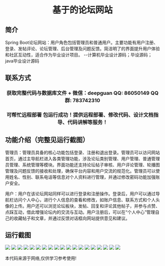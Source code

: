 <p><h1 align="center">基于的论坛网站</h1></p>

## 简介
Spring Boot论坛网站：用户角色包括管理员和普通用户。主要功能有用户注册、登录、发帖评论、论坛管理、后台管理及问题反馈。简洁明了的界面提升用户体验和社区互动性，适合作为毕业设计项目。    --计算机毕业设计源码；毕设源码；java毕业设计源码


## 联系方式
<p><h3 align="center">获取完整代码与数据库文件 + 微信：deepguan QQ: 86050149 QQ群: 783742310</h3></p>
<p><h3 align="center">可帮忙远程部署 包运行成功！提供远程部署、修改代码、设计文档指导、代码讲解等服务！</h3></p>

## 功能介绍（完整见运行截图）
管理员：管理员具备的核心功能包括登录、注册和退出登录。管理员可以访问网站首页，通过主导航栏进入各类管理功能，涉及论坛类别管理、用户管理、普通管理员管理、系统管理等模块。界面功能还支持论坛帖子审核、用户评论管理、轮播图管理及问题反馈的接收和处理，确保平台内容和用户交流的规范化。管理员可以使用姓名、性别、联系电话等信息对个人资料进行管理，并通过修改密码功能加强账户安全。

用户：用户在该论坛网站同样可以进行登录和注册操作。登录后，用户可以通过导航栏访问个人中心，进行个人信息的查看和修改，如账户信息、联系方式和个人头像的上传。用户还可以浏览论坛板块，发帖、回复和评论其他帖子，并参与点赞、点踩互动，借此增强论坛内的交流与互动。用户注册后，可以在“个人中心”管理自己的收藏帖子和文章，并通过反馈对话框向网站提供意见和建议。


## 运行截图
![](img/001.jpg)
![](img/002.jpg)
![](img/003.jpg)
![](img/004.jpg)
![](img/005.jpg)
![](img/006.jpg)
![](img/007.jpg)
![](img/008.jpg)
![](img/009.jpg)
![](img/010.jpg)
![](img/011.jpg)
![](img/012.jpg)
![](img/013.jpg)
![](img/014.jpg)
![](img/015.jpg)
![](img/016.jpg)
![](img/017.jpg)
![](img/018.jpg)
![](img/019.jpg)

<p>本代码来源于网络,仅供学习参考使用!</p>

